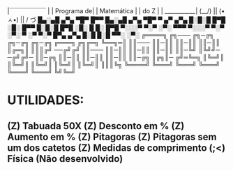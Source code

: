 |￣￣￣￣￣￣ |
| Programa de|
| Matemática |
|   do Z     |
| ___________|
(\__/) ||
(•ㅅ•) ||
/    づ
█▄░▄█ ▄▀▄ ▀█▀ █▀▀ █▄░▄█ ▄▀▄ ▀█▀ ▀ ▄▀ ▄▀▄
█░█░█ █▀█ ░█░ █▀▀ █░█░█ █▀█ ░█░ █ █░ █▀█
▀░░░▀ ▀░▀ ░▀░ ▀▀▀ ▀░░░▀ ▀░▀ ░▀░ ▀ ░▀ ▀░▀
                █▀▄ ▄▀▄
                █░█ █░█
                ▀▀░ ░▀░
╔════╗     ╔╗─── ╔╗─╔╗ ╔╗─╔╗ ╔╗─╔╗ ╔═══╗ ╔╗╔═╗
╚══╗═║     ║║─── ║║─║║ ║║─║║ ║║─║║ ║╔═╗║ ║║║╔╝
──╔╝╔╝     ║║─── ║║─║║ ║║─║║ ║║─║║ ║║─╚╝ ║╚╝╝─
─╔╝╔╝─     ║║─╔╗ ║║─║║ ║║─║║ ║║─║║ ║║─╔╗ ║╔╗║─
╔╝═╚═╗     ║╚═╝║ ║╚═╝║ ║╚═╝║ ║╚═╝║ ║╚═╝║ ║║║╚╗
╚════╝     ╚═══╝ ╚═══╝ ╚═══╝ ╚═══╝ ╚═══╝ ╚╝╚═╝

<h1>UTILIDADES:</h1>

<h2>
(Z) Tabuada 50X
(Z) Desconto em %
(Z) Aumento em %
(Z) Pitagoras
(Z) Pitagoras sem um dos catetos
(Z) Medidas de comprimento
(;<) Física (Não desenvolvido)
<h2>
